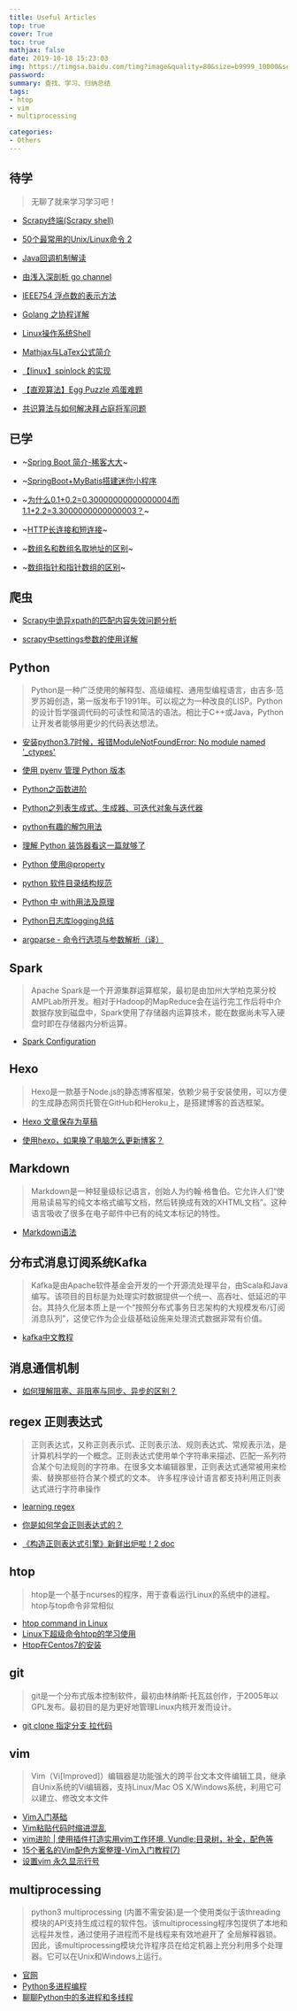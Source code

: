 ```yaml
---
title: Useful Articles
top: true
cover: True
toc: true
mathjax: false
date: 2019-10-18 15:23:03
img: https://timgsa.baidu.com/timg?image&quality=80&size=b9999_10000&sec=1574886479231&di=bf98b58f5f7951186ab88d659f2db7d5&imgtype=0&src=http%3A%2F%2Fpic1.win4000.com%2Fwallpaper%2F2017-12-21%2F5a3b998bb1b79.jpg
password:
summary: 查找、学习、归纳总结
tags:
- htop
- vim
- multiprocessing

categories:
- Others
---
```



## 待学

> 无聊了就来学习学习吧！

+ [Scrapy终端(Scrapy shell)](https://scrapy-chs.readthedocs.io/zh_CN/1.0/topics/shell.html)

+ [50个最常用的Unix/Linux命令 2](https://gywbd.github.io/posts/2014/8/50-linux-commands.html)

+ [Java回调机制解读](https://www.cnblogs.com/xrq730/p/6424471.html)

+ [由浅入深剖析 go channel](https://www.baidu.com/link?url=chpWO1Npk0jfHwy5oxmK8CrCQlmNGCYQy7CjnZrt5iCcvUnQWm3NRFpWDfkXmiw_&wd=&eqid=ba9beadd002a0b5f000000035dad5d43)

+ [IEEE754 浮点数的表示方法](https://blog.csdn.net/K346K346/article/details/50487127)

+ [Golang 之协程详解](https://www.cnblogs.com/liang1101/p/7285955.html)

+ [ Linux操作系统Shell](https://www.baidu.com/link?url=y48M3MLmVWYkY2PTQSmdkbHjMcTce0B7QtET7PPrK5fHb0FucurVa2ZH8HTg2CiTbKxhAeFKojMokyBBm0msLK&wd=&eqid=c83b511500008094000000035dac2d04)

+ [Mathjax与LaTex公式简介](http://3iter.com/2015/10/14/Mathjax%E4%B8%8ELaTex%E5%85%AC%E5%BC%8F%E7%AE%80%E4%BB%8B/)

+ [【linux】spinlock 的实现](https://www.cnblogs.com/chenpingzhao/p/5043746.html)

+ [【直观算法】Egg Puzzle 鸡蛋难题](https://charlesliuyx.github.io/2018/10/11/%E3%80%90%E7%9B%B4%E8%A7%82%E7%AE%97%E6%B3%95%E3%80%91Egg%20Puzzle%20%E9%B8%A1%E8%9B%8B%E9%9A%BE%E9%A2%98/)

+ [共识算法与如何解决拜占庭将军问题](https://charlesliuyx.github.io/2018/03/03/%E3%80%90%E5%8C%BA%E5%9D%97%E9%93%BE%E3%80%91%E5%A6%82%E4%BD%95%E8%A7%A3%E5%86%B3%E6%8B%9C%E5%8D%A0%E5%BA%AD%E5%B0%86%E5%86%9B%E9%97%AE%E9%A2%98/)

## 已学

+ ~[Spring Boot 简介-稀客大大](https://zed058.cn/code/dev/springboot-00%E8%AF%BE%E5%89%8D%E5%87%86%E5%A4%87.html#_1%E3%80%81spring-boot-%E7%AE%80%E4%BB%8B)~

+ ~[SpringBoot+MyBatis搭建迷你小程序](https://www.imooc.com/learn/945)

+ ~[为什么0.1+0.2=0.30000000000000004而1.1+2.2=3.3000000000000003？](https://www.zhihu.com/question/28551135)~

+ ~[HTTP长连接和短连接](https://www.cnblogs.com/0201zcr/p/4694945.html)~

+ ~[数组名和数组名取地址的区别](https://blog.csdn.net/daniel_ice/article/details/6857019)~

+ ~[数组指针和指针数组的区别](https://www.cnblogs.com/hongcha717/archive/2010/10/24/1859780.html)~


## 爬虫

+ [Scrapy中诡异xpath的匹配内容失效问题分析](https://blog.csdn.net/blueheart20/article/details/80215753)

+ [scrapy中settings参数的使用详解](https://zhuanlan.zhihu.com/p/34035463)

## Python

> Python是一种广泛使用的解释型、高级编程、通用型编程语言，由吉多·范罗苏姆创造，第一版发布于1991年。可以视之为一种改良的LISP。Python的设计哲学强调代码的可读性和简洁的语法。相比于C++或Java，Python让开发者能够用更少的代码表达想法。

+ [安装python3.7时候，报错ModuleNotFoundError: No module named '\_ctypes'](https://paste.ubuntu.com/p/gHdyYtfsJB/)

+ [使用 pyenv 管理 Python 版本](http://einverne.github.io/post/2017/04/pyenv.html)

+ [Python之函数进阶](https://www.cnblogs.com/yyds/p/6263957.html)

+ [Python之列表生成式、生成器、可迭代对象与迭代器](https://www.cnblogs.com/yyds/p/6281453.html)

+ [python有趣的解包用法](https://zhuanlan.zhihu.com/p/33896402)

+ [理解 Python 装饰器看这一篇就够了](https://foofish.net/python-decorator.html)

+ [Python 使用@property](https://www.liaoxuefeng.com/wiki/1016959663602400/1017502538658208)

+ [python 软件目录结构规范](https://cloud.tencent.com/developer/article/1175298)

+ [Python 中 with用法及原理](https://blog.csdn.net/u012609509/article/details/72911564)

+ [Python日志库logging总结](https://juejin.im/post/5bc2bd3a5188255c94465d31)

+ [argparse - 命令行选项与参数解析（译）](http://blog.xiayf.cn/2013/03/30/argparse/)

## Spark

> Apache Spark是一个开源集群运算框架，最初是由加州大学柏克莱分校AMPLab所开发。相对于Hadoop的MapReduce会在运行完工作后将中介数据存放到磁盘中，Spark使用了存储器内运算技术，能在数据尚未写入硬盘时即在存储器内分析运算。

+ [Spark Configuration](https://spark.apache.org/docs/latest/configuration.html)

## Hexo

> Hexo是一款基于Node.js的静态博客框架，依赖少易于安装使用，可以方便的生成静态网页托管在GitHub和Heroku上，是搭建博客的首选框架。

+ [Hexo 文章保存为草稿](https://novnan.github.io/Hexo/hexo-draft/)

+ [使用hexo，如果换了电脑怎么更新博客？](https://www.zhihu.com/question/21193762)

## Markdown

> Markdown是一种轻量级标记语言，创始人为约翰·格鲁伯。它允许人们“使用易读易写的纯文本格式编写文档，然后转换成有效的XHTML文档”。这种语言吸收了很多在电子邮件中已有的纯文本标记的特性。

+ [Markdown语法](https://www.zybuluo.com/mdeditor)

## 分布式消息订阅系统Kafka

> Kafka是由Apache软件基金会开发的一个开源流处理平台，由Scala和Java编写。该项目的目标是为处理实时数据提供一个统一、高吞吐、低延迟的平台。其持久化层本质上是一个“按照分布式事务日志架构的大规模发布/订阅消息队列”，这使它作为企业级基础设施来处理流式数据非常有价值。

+ [kafka中文教程](https://www.orchome.com/kafka/index)

## 消息通信机制

+ [如何理解阻塞、非阻塞与同步、异步的区别？](https://zhuanlan.zhihu.com/p/25638474)

## regex 正则表达式

> 正则表达式，又称正则表示式、正则表示法、规则表达式、常规表示法，是计算机科学的一个概念。正则表达式使用单个字符串来描述、匹配一系列符合某个句法规则的字符串。在很多文本编辑器里，正则表达式通常被用来检索、替换那些符合某个模式的文本。 许多程序设计语言都支持利用正则表达式进行字符串操作

+ [learning regex](https://github.com/ziishaned/learn-regex/blob/master/translations/README-cn.md)

+ [你是如何学会正则表达式的？](https://www.zhihu.com/question/48219401/answer/126713858)

+ [《构造正则表达式引擎》新鲜出炉啦！2 doc](http://www.cppblog.com/vczh/archive/2008/05/22/50763.html)


## htop

> htop是一个基于ncurses的程序，用于查看运行Linux的系统中的进程。htop与top命令非常相似

+ [htop command in Linux](https://www.softprayog.in/tutorials/htop-command-in-linux)
+ [Linux下超级命令htop的学习使用](https://www.cnblogs.com/lizhenghn/p/3728610.html)
+ [Htop在Centos7的安装](https://www.jianshu.com/p/5629e331f58d)

## git

> git是一个分布式版本控制软件，最初由林纳斯·托瓦兹创作，于2005年以GPL发布。最初目的是为更好地管理Linux内核开发而设计。

+ [git clone 指定分支 拉代码](https://blog.csdn.net/weixin_39800144/article/details/78205617)

## vim

> Vim（Vi[Improved]）编辑器是功能强大的跨平台文本文件编辑工具，继承自Unix系统的Vi编辑器，支持Linux/Mac OS X/Windows系统，利用它可以建立、修改文本文件

+ [Vim入门基础](https://www.jianshu.com/p/bcbe916f97e1)
+ [Vim粘贴代码时缩进混乱](https://my.oschina.net/joshuazhan/blog/122539)
+ [vim进阶 | 使用插件打造实用vim工作环境, Vundle:目录树，补全，配色等](https://juejin.im/post/5a38c37f6fb9a0450909a151)
+ [15个著名的Vim配色方案整理-Vim入门教程(7)](https://vimjc.com/vim-color-schemes.html)
+ [设置vim 永久显示行号](https://cloud.tencent.com/developer/article/1404057)


## multiprocessing

> python3 multiprocessing (内置不需安装)是一个使用类似于该threading模块的API支持生成过程的软件包。该multiprocessing程序包提供了本地和远程并发性，通过使用子进程而不是线程来有效地避开了 全局解释器锁。因此，该multiprocessing模块允许程序员在给定机器上充分利用多个处理器。它可以在Unix和Windows上运行。

+ [官网](https://docs.python.org/3.6/library/multiprocessing.html)
+ [Python多进程编程](https://www.cnblogs.com/kaituorensheng/p/4445418.html)
+ [聊聊Python中的多进程和多线程](https://www.cnblogs.com/DarrenChan/p/7930878.html)
